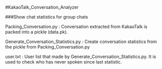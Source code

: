 #KakaoTalk_Conversation_Analyzer

###Show chat statistics for group chats

Packing_Conversation.py : Conversation extracted from KakaoTalk is packed into a pickle (data.pk).

Generate_Conversation_Statistics.py : Create conversation statistics from the pickle from Packing_Conversation.py

user.txt : User list that made by Generate_Conversation_Statistics.py. It is used to check who has never spoken since last statistic.